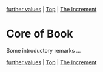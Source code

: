 [further values](04.html) | [Top](index.html) | [The Increment](06.html)

# Core of Book #

Some introductory remarks …



[further values](04.html) | [Top](index.html) | [The Increment](06.html)


<!--ignore-->



